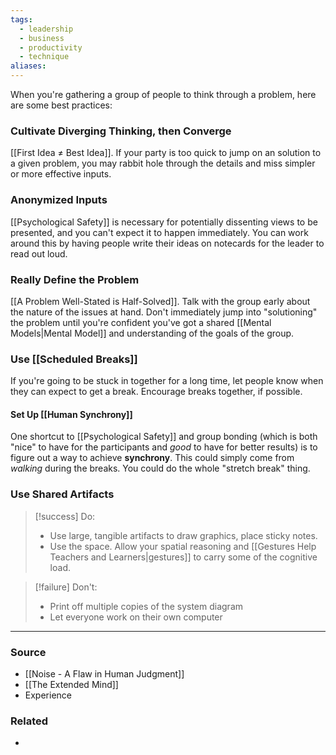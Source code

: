 ```yaml
---
tags:
  - leadership
  - business
  - productivity
  - technique
aliases:
---
```

When you're gathering a group of people to think through a problem, here are some best practices:
### Cultivate Diverging Thinking, then Converge
[[First Idea ≠ Best Idea]]. If your party is too quick to jump on an solution to a given problem, you may rabbit hole through the details and miss simpler or more effective inputs.
### Anonymized Inputs
[[Psychological Safety]] is necessary for potentially dissenting views to be presented, and you can't expect it to happen immediately. You can work around this by having people write their ideas on notecards for the leader to read out loud.
### Really Define the Problem
[[A Problem Well-Stated is Half-Solved]]. Talk with the group early about the nature of the issues at hand. Don't immediately jump into "solutioning" the problem until you're confident you've got a shared [[Mental Models|Mental Model]] and understanding of the goals of the group.

### Use [[Scheduled Breaks]]
If you're going to be stuck in together for a long time, let people know when they can expect to get a break. Encourage breaks together, if possible. 

#### Set Up [[Human Synchrony]] 
One shortcut to [[Psychological Safety]] and group bonding (which is both "nice" to have for the participants and *good* to have for better results) is to figure out a way to achieve **synchrony**. This could simply come from *walking* during the breaks. You could do the whole "stretch break" thing. 

### Use Shared Artifacts
> [!success] Do:
> - Use large, tangible artifacts to draw graphics, place sticky notes. 
> - Use the space. Allow your spatial reasoning and [[Gestures Help Teachers and Learners|gestures]] to carry some of the cognitive load.

> [!failure] Don't:
> - Print off multiple copies of the system diagram
> - Let everyone work on their own computer

---
### Source
- [[Noise - A Flaw in Human Judgment]]
- [[The Extended Mind]]
- Experience

### Related
- 